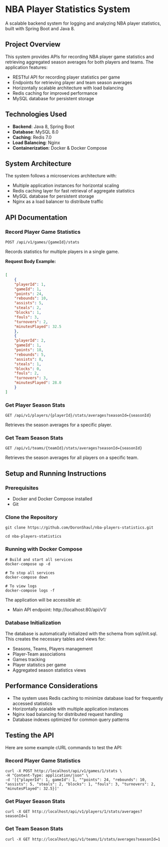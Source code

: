 # NBA Player Statistics System

A scalable backend system for logging and analyzing NBA player statistics, built with Spring Boot and Java 8.

## Project Overview

This system provides APIs for recording NBA player game statistics and retrieving aggregated season averages for both players and teams. The application features:

- RESTful API for recording player statistics per game
- Endpoints for retrieving player and team season averages
- Horizontally scalable architecture with load balancing
- Redis caching for improved performance
- MySQL database for persistent storage

## Technologies Used

- **Backend**: Java 8, Spring Boot
- **Database**: MySQL 8.0
- **Caching**: Redis 7.0
- **Load Balancing**: Nginx
- **Containerization**: Docker & Docker Compose

## System Architecture

The system follows a microservices architecture with:
- Multiple application instances for horizontal scaling
- Redis caching layer for fast retrieval of aggregate statistics
- MySQL database for persistent storage
- Nginx as a load balancer to distribute traffic

## API Documentation

### Record Player Game Statistics

```POST /api/v1/games/{gameId}/stats```

Records statistics for multiple players in a single game.

**Request Body Example:**
```json

[
    {
    "playerId": 1,
    "gameId": 1,
    "points": 24,
    "rebounds": 10,
    "assists": 5,
    "steals": 2,
    "blocks": 1,
    "fouls": 3,
    "turnovers": 2,
    "minutesPlayed": 32.5
    },
    {
    "playerId": 2,
    "gameId": 1,
    "points": 18,
    "rebounds": 5,
    "assists": 8,
    "steals": 1,
    "blocks": 0,
    "fouls": 2,
    "turnovers": 3,
    "minutesPlayed": 28.0
    }
]
```

### Get Player Season Stats

```GET /api/v1/players/{playerId}/stats/averages?seasonId={seasonId}```

Retrieves the season averages for a specific player.

### Get Team Season Stats

```GET /api/v1/teams/{teamId}/stats/averages?seasonId={seasonId}```

Retrieves the season averages for all players on a specific team.

## Setup and Running Instructions

### Prerequisites
- Docker and Docker Compose installed
- Git

### Clone the Repository

```shell
git clone https://github.com/DoronShaul/nba-players-statistics.git
```
```shell
cd nba-players-statistics
```

### Running with Docker Compose
```shell
# Build and start all services
docker-compose up -d

# To stop all services
docker-compose down

# To view logs
docker-compose logs -f
```

The application will be accessible at:
- Main API endpoint: http://localhost:80/api/v1/

### Database Initialization
The database is automatically initialized with the schema from sql/init.sql. This creates the necessary tables and views for:
- Seasons, Teams, Players management
- Player-Team associations
- Games tracking
- Player statistics per game
- Aggregated season statistics views

## Performance Considerations

- The system uses Redis caching to minimize database load for frequently accessed statistics
- Horizontally scalable with multiple application instances
- Nginx load balancing for distributed request handling
- Database indexes optimized for common query patterns

## Testing the API

Here are some example cURL commands to test the API:

### Record Player Game Statistics
```shell
curl -X POST http://localhost/api/v1/games/1/stats \
-H "Content-Type: application/json" \
-d '[{"playerId": 1, gameId": 1, ""points": 24, "rebounds": 10, "assists": 5, "steals": 2, "blocks": 1, "fouls": 3, "turnovers": 2, "minutesPlayed": 32.5}]'
```

### Get Player Season Stats
```shell
curl -X GET http://localhost/api/v1/players/1/stats/averages?seasonId=1
```

### Get Team Season Stats
```shell
curl -X GET http://localhost/api/v1/teams/1/stats/averages?seasonId=1
```